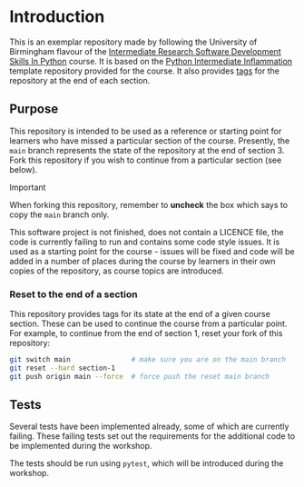 # Introduction

This is an exemplar repository made by following the University of Birmingham flavour of the [Intermediate Research Software Development Skills In Python](https://github.com/bham-carpentries/python-intermediate-development) course.
It is based on the [Python Intermediate Inflammation](https://github.com/carpentries-incubator/python-intermediate-inflammation) template repository provided for the course. It also provides [tags](https://github.com/bham-carpentries/python-intermediate-inflammation/tags) for the repository at the end of each section.

## Purpose

This repository is intended to be used as a reference or starting point for learners who have missed a particular section of the course.
Presently, the `main` branch represents the state of the repository at the end of section 3.
Fork this repository if you wish to continue from a particular section (see below).

> [!IMPORTANT]
> When forking this repository, remember to **uncheck** the box which says to copy the `main` branch only.

This software project is not finished, does not contain a LICENCE file, the code is currently failing to run and contains some code style issues. 
It is used as a starting point for the course - issues will be fixed and code will be added in a number of places during the course by learners in their own copies of the repository, as course topics are introduced.

### Reset to the end of a section

This repository provides tags for its state at the end of a given course section. These can be used to continue the course from a particular point.
For example, to continue from the end of section 1, reset your fork of this repository:

```bash
git switch main               # make sure you are on the main branch
git reset --hard section-1
git push origin main --force  # force push the reset main branch
```

## Tests

Several tests have been implemented already, some of which are currently failing.
These failing tests set out the requirements for the additional code to be implemented during the workshop.

The tests should be run using `pytest`, which will be introduced during the workshop.
